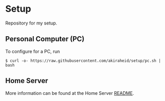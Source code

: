 # Setup

Repository for my setup.

## Personal Computer (PC)

To configure for a PC, run

```
$ curl -o- https://raw.githubusercontent.com/akiraheid/setup/pc.sh | bash
```

## Home Server

More information can be found at the Home Server [README](./server-home/README.md).
